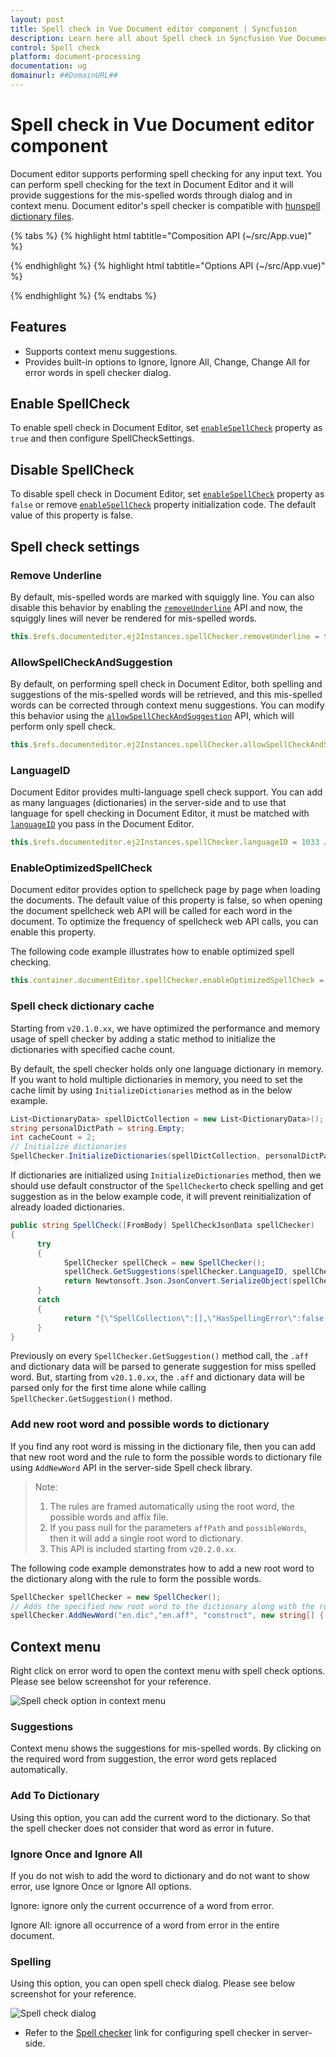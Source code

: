 ```yaml
---
layout: post
title: Spell check in Vue Document editor component | Syncfusion
description: Learn here all about Spell check in Syncfusion Vue Document editor component of Syncfusion Essential JS 2 and more.
control: Spell check 
platform: document-processing
documentation: ug
domainurl: ##DomainURL##
---
```


# Spell check in Vue Document editor component

Document editor supports performing spell checking for any input text. You can perform spell checking for the text in Document Editor and it will provide suggestions for the mis-spelled words through dialog and in context menu. Document editor's spell checker is compatible with [hunspell dictionary files](https://github.com/wooorm/dictionaries).

{% tabs %}
{% highlight html tabtitle="Composition API (~/src/App.vue)" %}

<template>
  <div id="app">
    <ejs-documenteditor ref="documenteditor" id="container_1" height="370px" style="width: 100%;"
      :enableSpellCheck='true'></ejs-documenteditor>
  </div>
</template>
<script setup>
import { DocumentEditorComponent as EjsDocumenteditor } from '@syncfusion/ej2-vue-documenteditor';
import { onMounted, ref } from 'vue';

const documenteditor = ref(null);
onMounted(function () {
  //Set language id to map dictionary.
  documenteditor.value.ej2Instances.spellChecker.languageID = 1033;
  documenteditor.value.ej2Instances.spellChecker.removeUnderline = false;
  documenteditor.value.ej2Instances.spellChecker.allowSpellCheckAndSuggestion = true;
})
</script>
<style>
@import "../node_modules/@syncfusion/ej2-vue-documenteditor/styles/material.css";
</style>

{% endhighlight %}
{% highlight html tabtitle="Options API (~/src/App.vue)" %}

<template>
  <div id="app">
    <ejs-documenteditor ref="documenteditor" id="container_1" height="370px" style="width: 100%;"
      :enableSpellCheck='true'></ejs-documenteditor>
  </div>
</template>
<script>
import { DocumentEditorComponent } from '@syncfusion/ej2-vue-documenteditor';

export default {
  components: {
    'ejs-documenteditor': DocumentEditorComponent
  },
  data: function () {
    return {
    };
  },
  mounted: function () {
    //Set language id to map dictionary.
    this.$refs.documenteditor.ej2Instances.spellChecker.languageID = 1033;
    this.$refs.documenteditor.ej2Instances.spellChecker.removeUnderline = false;
    this.$refs.documenteditor.ej2Instances.spellChecker.allowSpellCheckAndSuggestion = true;
  }
}
</script>
<style>
@import "../node_modules/@syncfusion/ej2-vue-documenteditor/styles/material.css";
</style>

{% endhighlight %}
{% endtabs %}

## Features

* Supports context menu suggestions.
* Provides built-in options to Ignore, Ignore All, Change, Change All for error words in spell checker        dialog.

## Enable SpellCheck

To enable spell check in Document Editor, set [`enableSpellCheck`](https://ej2.syncfusion.com/vue/documentation/api/document-editor#enablespellcheck) property as `true` and then configure SpellCheckSettings.

## Disable SpellCheck

To disable spell check in Document Editor, set [`enableSpellCheck`](https://ej2.syncfusion.com/vue/documentation/api/document-editor#enablespellcheck) property as `false` or remove [`enableSpellCheck`](https://ej2.syncfusion.com/vue/documentation/api/document-editor#enablespellcheck) property initialization code. The default value of this property is false.

## Spell check settings

### Remove Underline

By default, mis-spelled words are marked with squiggly line. You can also disable this behavior by enabling the [`removeUnderline`](https://ej2.syncfusion.com/vue/documentation/api/document-editor/spellChecker#removeunderline) API and now, the squiggly lines will never be rendered for mis-spelled words.

```ts
this.$refs.documenteditor.ej2Instances.spellChecker.removeUnderline = false;
```

### AllowSpellCheckAndSuggestion

By default, on performing spell check in Document Editor, both spelling and suggestions of the mis-spelled words will be retrieved, and this mis-spelled words can be corrected through context menu suggestions. You can modify this behavior using the [`allowSpellCheckAndSuggestion`](https://ej2.syncfusion.com/vue/documentation/api/document-editor/spellChecker#allowspellcheckandsuggestion) API, which will perform only spell check.

```ts
this.$refs.documenteditor.ej2Instances.spellChecker.allowSpellCheckAndSuggestion = false;
```

### LanguageID

Document Editor provides multi-language spell check support. You can add as many languages (dictionaries) in the server-side and to use that language for spell checking in Document Editor, it must be matched with [`languageID`](https://ej2.syncfusion.com/vue/documentation/api/document-editor/spellChecker#languageid) you pass in the Document Editor.

```ts
this.$refs.documenteditor.ej2Instances.spellChecker.languageID = 1033 //LCID of "en-us";
```

### EnableOptimizedSpellCheck

Document editor provides option to spellcheck page by page when loading the documents. The default value of this property is false, so when opening the document spellcheck web API will be called for each word in the document. To optimize the frequency of spellcheck web API calls, you can enable this property.

The following code example illustrates how to enable optimized spell checking.

```ts
this.container.documentEditor.spellChecker.enableOptimizedSpellCheck = true;
```

### Spell check dictionary cache

Starting from `v20.1.0.xx`, we have optimized the performance and memory usage of spell checker by adding a static method to initialize the dictionaries with specified cache count.

By default, the spell checker holds only one language dictionary in memory. If you want to hold multiple dictionaries in memory, you need to set the cache limit by using `InitializeDictionaries` method as in the below example.

```c#
List<DictionaryData> spellDictCollection = new List<DictionaryData>();
string personalDictPath = string.Empty;
int cacheCount = 2;
// Initialize dictionaries
SpellChecker.InitializeDictionaries(spellDictCollection, personalDictPath, cacheCount);
```

If dictionaries are initialized using `InitializeDictionaries` method, then we should use default constructor of the `SpellChecker`to check spelling and get suggestion as in the below example code, it will prevent reinitialization of already loaded dictionaries.

```c#
public string SpellCheck([FromBody] SpellCheckJsonData spellChecker)
{
      try
      {
            SpellChecker spellCheck = new SpellChecker();
            spellCheck.GetSuggestions(spellChecker.LanguageID, spellChecker.TexttoCheck, spellChecker.CheckSpelling, spellChecker.CheckSuggestion, spellChecker.AddWord);
            return Newtonsoft.Json.JsonConvert.SerializeObject(spellCheck);
      }
      catch
      {
            return "{\"SpellCollection\":[],\"HasSpellingError\":false,\"Suggestions\":null}";
      }
}
```

Previously on every `SpellChecker.GetSuggestion()` method call, the `.aff` and dictionary data will be parsed to generate suggestion for miss spelled word. But, starting from `v20.1.0.xx`, the `.aff` and dictionary data will be parsed only for the first time alone while calling `SpellChecker.GetSuggestion()` method.

### Add new root word and possible words to dictionary

If you find any root word is missing in the dictionary file, then you can add that new root word and the rule to form the possible words to dictionary file using `AddNewWord` API in the server-side Spell check library.

>Note:
>1. The rules are framed automatically using the root word, the possible words and affix file.
>2. If you pass null for the parameters `affPath` and `possibleWords`, then it will add a single root word to dictionary.
>3. This API is included starting from `v20.2.0.xx`.

The following code example demonstrates how to add a new root word to the dictionary along with the rule to form the possible words.

```c#
SpellChecker spellChecker = new SpellChecker();
// Adds the specified new root word to the dictionary along with the rule to form the possible words.
spellChecker.AddNewWord("en.dic","en.aff", "construct", new string[] { "constructs", "reconstruct", "constructed", "constructive" });
```

## Context menu

Right click on error word to open the context menu with spell check options. Please see below screenshot for your reference.

![Spell check option in context menu](images/spell-check-menu.png)

### Suggestions

Context menu shows the suggestions for mis-spelled words. By clicking on the required word from suggestion, the error word gets replaced automatically.

### Add To Dictionary

Using this option, you can add the current word to the dictionary. So that the spell checker does not consider that word as error in future.

### Ignore Once and Ignore All

If you do not wish to add the word to dictionary and do not want to show error, use Ignore Once or Ignore All options.

Ignore: ignore only the current occurrence of a word from error.

Ignore All: ignore all occurrence of a word from error in the entire document.

### Spelling

Using this option, you can open spell check dialog. Please see below screenshot for your reference.

![Spell check dialog](images/spell-check-dialog.png)

* Refer to the [Spell checker](https://gitea.syncfusion.com/essential-studio/ej2-documenteditor-server/) link for configuring spell checker in server-side.